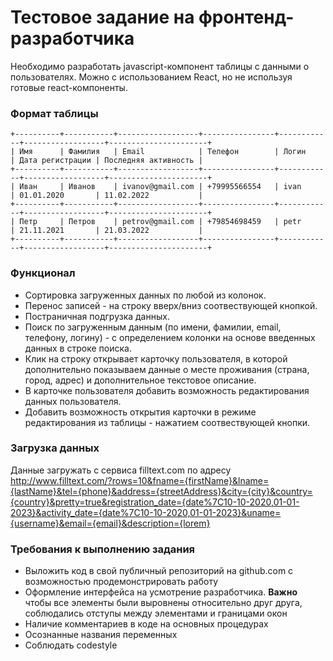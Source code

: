 # Тестовое задание на фронтенд-разработчика
Необходимо разработать javascript-компонент таблицы с данными о пользователях. Можно с использованием React, но не используя готовые react-компоненты.
### Формат таблицы
```
+----------+-----------+------------------+----------------+------------+------------------+----------------------+
| Имя      | Фамилия   | Email            | Телефон        | Логин      | Дата регистрации | Последняя активность |
+----------+-----------+------------------+----------------+------------+------------------+----------------------+
| Иван     | Иванов    | ivanov@gmail.com | +79995566554   | ivan       | 01.01.2020       | 11.02.2022           |
+----------+-----------+------------------+----------------+------------+------------------+----------------------+
| Петр     | Петров    | petrov@gmail.com | +79854698459   | petr       | 21.11.2021       | 21.03.2022           |
+----------+-----------+------------------+----------------+------------+------------------+----------------------+
```
### Функционал
* Сортировка загруженных данных по любой из колонок.
* Перенос записей - на строку вверх/вниз соотвествующей кнопкой.
* Постраничная подгрузка данных.
* Поиск по загруженным данным (по имени, фамилии, email, телефону, логину) - с определением колонки на основе введенных данных в строке поиска.
* Клик на строку открывает карточку пользователя, в которой дополнительно показываем данные о месте проживания (страна, город, адрес) и дополнительное текстовое описание.
* В карточке пользователя добавить возможность редактирования данных пользователя.
* Добавить возможность открытия карточки в режиме редактирования из таблицы - нажатием соотвествующей кнопки.

### Загрузка данных
Данные загружать с сервиса filltext.com по адресу
http://www.filltext.com/?rows=10&fname={firstName}&lname={lastName}&tel={phone}&address={streetAddress}&city={city}&country={country}&pretty=true&registration_date={date%7C10-10-2020,01-01-2023}&activity_date={date%7C10-10-2020,01-01-2023}&uname={username}&email={email}&description={lorem}

### Требования к выполнению задания
* Выложить код в свой публичный репозиторий на github.com с возможностью продемонстрировать работу
* Оформление интерфейса на усмотрение разработчика. **Важно** чтобы все элементы были выровнены относительно друг друга, соблюдались отступы между элементами и границами окон
* Наличие комментариев в коде на основных процедурах
* Осознанные названия переменных
* Соблюдать codestyle
